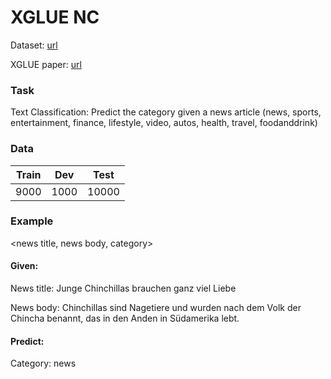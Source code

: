 # XGLUE NC

Dataset: [url](https://github.com/microsoft/XGLUE)

XGLUE paper: [url](https://arxiv.org/abs/2004.01401)

### Task
Text Classification: Predict the category given a news article (news, sports, entertainment, finance, lifestyle, video, autos, health, travel, foodanddrink)

### Data

| Train | Dev  | Test  |
|-------|------|-------|
| 9000  | 1000 | 10000 |


### Example
<news title, news body, category>

#### Given: 

News title: Junge Chinchillas brauchen ganz viel Liebe	

News body: Chinchillas sind Nagetiere und wurden nach dem Volk der Chincha benannt, das in den Anden in Südamerika lebt.	

#### Predict: 

Category: news



